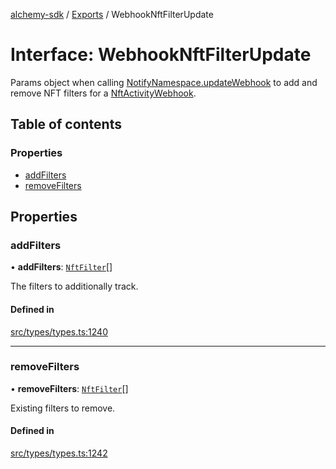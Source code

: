 [alchemy-sdk](../README.md) / [Exports](../modules.md) / WebhookNftFilterUpdate

# Interface: WebhookNftFilterUpdate

Params object when calling [NotifyNamespace.updateWebhook](../classes/NotifyNamespace.md#updatewebhook) to add and
remove NFT filters for a [NftActivityWebhook](NftActivityWebhook.md).

## Table of contents

### Properties

- [addFilters](WebhookNftFilterUpdate.md#addfilters)
- [removeFilters](WebhookNftFilterUpdate.md#removefilters)

## Properties

### addFilters

• **addFilters**: [`NftFilter`](NftFilter.md)[]

The filters to additionally track.

#### Defined in

[src/types/types.ts:1240](https://github.com/alchemyplatform/alchemy-sdk-js/blob/311be54/src/types/types.ts#L1240)

___

### removeFilters

• **removeFilters**: [`NftFilter`](NftFilter.md)[]

Existing filters to remove.

#### Defined in

[src/types/types.ts:1242](https://github.com/alchemyplatform/alchemy-sdk-js/blob/311be54/src/types/types.ts#L1242)
